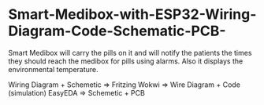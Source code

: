 # Smart-Medibox-with-ESP32-Wiring-Diagram-Code-Schematic-PCB-
Smart Medibox will carry the pills on it and will notify the patients the times they should reach the medibox for pills using alarms. Also it displays the environmental temperature.


Wiring Diagram + Schemetic => Fritzing
Wokwi => Wire Diagram + Code (simulation) 
EasyEDA => Schemetic + PCB 

